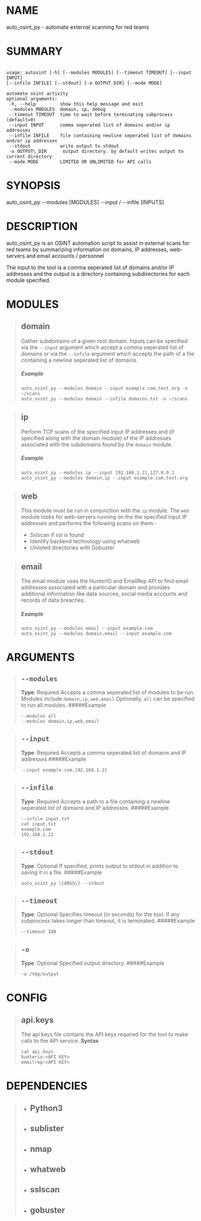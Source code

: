 # NAME
auto_osint_py - automate external scanning for red teams

# SUMMARY

```

usage: autosint [-h] [--modules MODULES] [--timeout TIMEOUT] [--input INPUT]
[--infile INFILE] [--stdout] [-o OUTPUT_DIR] [--mode MODE]   
         
automate osint activity  
optional arguments:  
 -h, --help         show this help message and exit  
 --modules MODULES  domain, ip, debug  
 --timeout TIMEOUT  time to wait before terminating subprocess (default=0)  
 --input INPUT      comma seperated list of domains and/or ip addresses  
 --infile INFILE    file containing newline seperated list of domains and/or ip addresses  
 --stdout           write output to stdout  
 -o OUTPUT\_DIR      output directory. by default writes output to current directory  
 --mode MODE        LIMITED OR UNLIMITED for API calls
```

# SYNOPSIS
auto_osint_py --modules \[MODULES\] --input / --infile \[INPUTS\] 

# DESCRIPTION
auto_osint_py is an OSINT automation script to assist in external scans for red teams by summarizing information on domains, IP addresses, web-servers and email accounts / personnel

The input to the tool is a comma seperated list of domains and/or IP addresses and the output is a directory containing subdirectories for each module specified.

# MODULES

> ## domain
> Gather subdomains of a given root domain.
Inputs can be specified via the `--input` argument which accept a comma seperated list of domains or via the `--infile` argument which accepts the path of a file containing a newline seperated list of domains.
>##### Example
>```
>auto_osint_py --modules domain --input example.com,test.org -o ~/scans
>auto_osint_py --modules domain --infile domains.txt -o ~/scans 
>```


>## ip 
> Perform TCP scans of the specified input IP addresses and (if specified along with the domain module) of the IP addresses associated with the subdomains found by the `domain` module.
>##### Example
>```
>auto_osint_py --modules ip --input 192.168.1.21,127.0.0.1
>auto_osint_py --modules domain,ip --input example.com,test.org
>```

> ## web
> This module must be run in conjunction with the `ip` module. The `web` module looks for web-servers running on the the specified input IP addresses and performs the following scans on them:-
> - Sslscan if ssl is found 
>-  Identify backend technology using whatweb
>-  Unlisted directories with Gobuster

>## email
>The email module uses the HunterIO and EmailRep API to find email addresses associated with a particular domain and provides additional information like data sources, social media accounts and records of data breaches.
>##### Example
>```
>auto_osint_py --modules email --input example.com
>auto_osint_py --modules domain,email --input example.com
>```

# ARGUMENTS

>## ``--modules``
>**Type**: Required
>Accepts a comma seperated list of modules to be run.
>Modules include ``domain,ip,web,email``
>Optionally, ``all`` can be specified to run all modules.
>#####Example
>```
>--modules all
>--modules domain,ip,web,email
>```

>## ``--input``
> **Type**: Required
> Accepts a comma seperated list of domains and IP addresses
> #####Example
> ```
> --input example.com,192.168.1.21
> ```

>## ``--infile``
>**Type**: Required
>Accepts a path to a file containing a newline seperated list of domains and IP addresses.
>#####Example
>```
>--infile input.txt
>cat input.txt
>example.com
>192.168.1.21
>```

>## ``--stdout``
>**Type**: Optional
>If specified, prints output to stdout in addition to saving it in a file.
>#####Example
>```
>auto_osint_py \[ARGS\] --stdout
>```

>## ``--timeout``
>**Type**: Optional
>Specifies timeout (in seconds) for the tool. If any subprocess takes longer than timeout, it is terminated.
>#####Example
>```
>--timeout 100
>```

>## ``-o``
>**Type**: Optional
>Specified output directory.
>#####Example
>```
>-o /tmp/output
>```

# CONFIG

> ## api.keys
> The api.keys file contains the API keys required for the tool to make calls to the API service.
> **Syntax**
> ```
> cat api.keys
> hunterio:<API KEY>
> emailrep:<API KEY>
> ```

# DEPENDENCIES

> - ## Python3
> - ## sublister
> - ## nmap
> - ## whatweb
> - ## sslscan
> - ## gobuster

